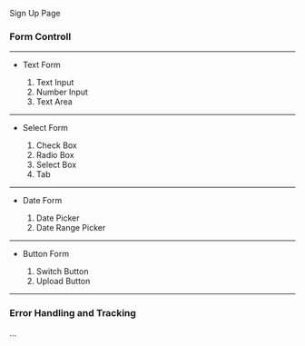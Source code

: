 Sign Up Page

### Form Controll

---

- Text Form

  1.  Text Input
  2.  Number Input
  3.  Text Area

---

- Select Form

  1. Check Box
  2. Radio Box
  3. Select Box
  4. Tab

---

- Date Form

  1. Date Picker
  2. Date Range Picker

---

- Button Form

  1. Switch Button
  2. Upload Button

---

### Error Handling and Tracking

...
